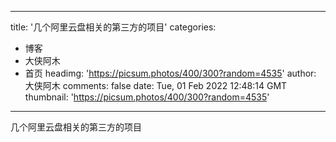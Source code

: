 
---
title: '几个阿里云盘相关的第三方的项目'
categories: 
 - 博客
 - 大侠阿木
 - 首页
headimg: 'https://picsum.photos/400/300?random=4535'
author: 大侠阿木
comments: false
date: Tue, 01 Feb 2022 12:48:14 GMT
thumbnail: 'https://picsum.photos/400/300?random=4535'
---

<div>   
几个阿里云盘相关的第三方的项目  
</div>
            